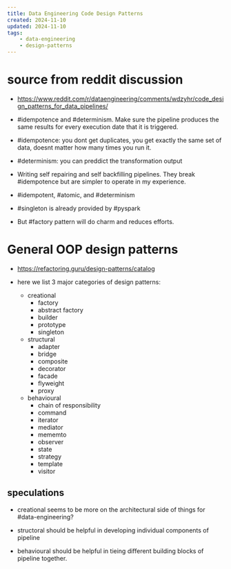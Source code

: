 ```yaml
---
title: Data Engineering Code Design Patterns 
created: 2024-11-10
updated: 2024-11-10
tags:
    - data-engineering
    - design-patterns
---
```


# source from reddit discussion 
-  https://www.reddit.com/r/dataengineering/comments/wdzyhr/code_design_patterns_for_data_pipelines/

- #idempotence and #determinism. Make sure the pipeline produces the same results for every execution date that it is triggered.

- #idempotence: you dont get duplicates, you get exactly the same set of data, doesnt matter how many times you run it.

- #determinism: you can preddict the transformation output

- Writing self repairing and self backfilling pipelines. They break #idempotence but are simpler to operate in my experience.

- #idempotent, #atomic, and #determinism 

- #singleton is already provided by #pyspark

- But #factory pattern will do charm and reduces efforts. 

# General OOP design patterns

- https://refactoring.guru/design-patterns/catalog

- here we list 3 major categories of design patterns:
    - creational
        - factory
        - abstract factory
        - builder
        - prototype
        - singleton
    - structural
        - adapter
        - bridge
        - composite
        - decorator
        - facade
        - flyweight
        - proxy
    - behavioural
        - chain of responsibility
        - command 
        - iterator
        - mediator
        - mememto
        - observer
        - state
        - strategy
        - template
        - visitor

## speculations
- creational seems to be more on the architectural side of things for #data-engineering?

- structoral should be helpful in developing individual components of pipeline

- behavioural should be helpful in tieing different building blocks of pipeline together.
